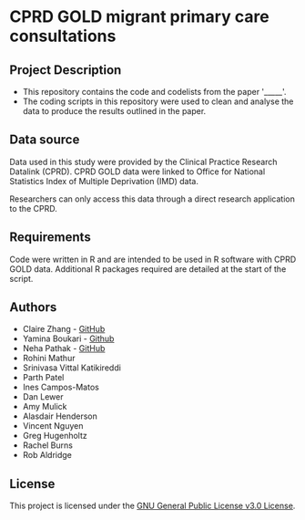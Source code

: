 # CPRD GOLD migrant primary care consultations

## Project Description

* This repository contains the code and codelists from the paper '_____'.
* The coding scripts in this repository were used to clean and analyse the data to produce the results outlined in the paper.

## Data source

Data used in this study were provided by the Clinical Practice Research Datalink (CPRD). CPRD GOLD data were linked to Office for National Statistics Index of Multiple Deprivation (IMD) data.  

Researchers can only access this data through a direct research application to the CPRD. 

## Requirements

Code were written in R and are intended to be used in R software with CPRD GOLD data. 
Additional R packages required are detailed at the start of the script.  

## Authors

* Claire Zhang - [GitHub](https://github.com/ClaireXZhang)
* Yamina Boukari - [Github](https://github.com/YaminaB)
* Neha Pathak - [GitHub](https://github.com/nxpathak)
* Rohini Mathur
* Srinivasa Vittal Katikireddi
* Parth Patel
* Ines Campos-Matos
* Dan Lewer
* Amy Mulick
* Alasdair Henderson
* Vincent Nguyen
* Greg Hugenholtz
* Rachel Burns
* Rob Aldridge

## License

This project is licensed under the [GNU General Public License v3.0 License](https://github.com/UCL-Public-Health-Data-Science/CPRD-GOLD-migrant-primary-care-consultations/blob/main/LICENSE).
